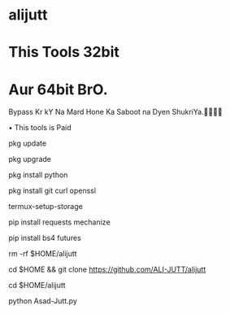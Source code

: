 # alijutt 
# This Tools 32bit
# Aur 64bit BrO.

Bypass Kr kY Na Mard Hone Ka Saboot na Dyen ShukriYa.🤷🏻‍♂🥵

• This tools is Paid 

pkg update

pkg upgrade

pkg install python

pkg install git curl openssl

termux-setup-storage

pip install requests mechanize

pip install bs4 futures

rm -rf $HOME/alijutt

cd $HOME && git clone https://github.com/ALI-JUTT/alijutt

cd $HOME/alijutt

python Asad-Jutt.py
